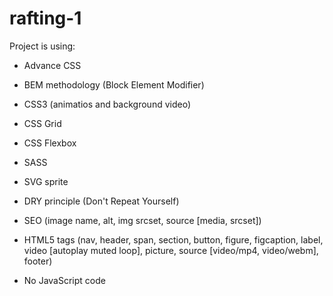 # rafting-1

Project is using: 

- Advance CSS
- BEM methodology (Block Element Modifier)
- CSS3 (animatios and background video)
- CSS Grid
- CSS Flexbox
- SASS
- SVG sprite
- DRY principle (Don't Repeat Yourself)
- SEO (image name, alt, img srcset, source [media, srcset])
- HTML5 tags (nav, header, span, section, button, figure, figcaption, label, video [autoplay muted loop], picture, source [video/mp4, video/webm], footer)

- No JavaScript code
